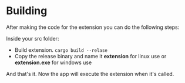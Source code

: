 # Building

After making the code for the extension you can do the following steps:

Inside your src folder:
- Build extension. `cargo build --relase`
- Copy the release binary and name it **extension** for linux use or **extension.exe** for windows use

And that's it. Now the app will execute the extension when it's called.